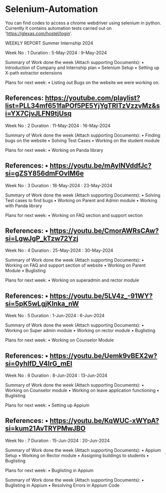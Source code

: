 # Selenium-Automation 

You can find codes to access a chrome webdriver using selenium in python. Currently it contains automation tests carried out on 'https://glexas.com/hostel/login'.

WEEKLY REPORT
Summer Internship 2024

Week No : 1		 Duration : 5-May-2024 : 9-May-2024

Summary of Work done the week (Attach supporting Documents):
• Introduction of Company and Internship plan
• Selenium Setup
• Setting up X-path extractor extensions

Plans for next week:
• Listing out Bugs on the website we were working on.

References:
https://youtube.com/playlist?list=PLL34mf651faPOf5PE5YjYgTRITzVzzvMz&si=YX7CjvJLFN9tjUsq 
--------------------------------------------------------------------------------------------------------------------------------------------
Week No : 2		 Duration : 11-May-2024 : 16-May-2024

Summary of Work done the week (Attach supporting Documents):
• Finding bugs on the website
• Solving Test Cases 
• Working on the student module

Plans for next week:
• Working on Panda library

References:
• https://youtu.be/mAylNVddfJc?si=gZSY856dmFOvIM6e 
--------------------------------------------------------------------------------------------------------------------------------------------
Week No : 3		 Duration : 18-May-2024 : 23-May-2024

Summary of Work done the week (Attach supporting Documents):
• Solving Test cases to find bugs
• Working on Parent and Admin module
• Working with Panda library

Plans for next week:
• Working on FAQ section and support section

References:
• https://youtu.be/CmorAWRsCAw?si=LgwJgP_kTzw72Yzj 
--------------------------------------------------------------------------------------------------------------------------------------------
Week No : 4		 Duration : 25-May-2024 : 30-May-2024

Summary of Work done the week (Attach supporting Documents):
• Working on FAQ and support section of website
• Working on Parent Module
• Buglisting

Plans for next week:
• Working on superadmin and rector module

References:
• https://youtu.be/5LV4z_-91WY?si=5pK5wLgjKlnka_nW 
--------------------------------------------------------------------------------------------------------------------------------------------
Week No : 5		 Duration : 1-Jun-2024 : 6-Jun-2024

Summary of Work done the week (Attach supporting Documents):
• Working on Super admin module
• Working on rector module 
• Buglisting

Plans for next week:
• Working on Counselor Module

References:
• https://youtu.be/Uemk9vBEX2w?si=0yhIfD_V4lrG_mEI 
--------------------------------------------------------------------------------------------------------------------------------------------
Week No : 6		 Duration : 8-Jun-2024 : 13-Jun-2024

Summary of Work done the week (Attach supporting Documents):
• Working on Counselor module
• Working on leave application functioning
• Buglisting

Plans for next week:
• Setting up Appium

References:
• https://youtu.be/KqWUC-xWYpA?si=kum21AvTRYPMwJBO 
--------------------------------------------------------------------------------------------------------------------------------------------
Week No : 7		 Duration : 15-Jun-2024 : 20-Jun-2024

Summary of Work done the week (Attach supporting Documents):
• Appium Setup
• Working on Rector module
• Assigning buildings to students
• Buglisting

Plans for next week:
• Buglisting in Appium

Summary of Work done the week (Attach supporting Documents):
• Buglisting in Appium
• Resolving Errors in Appium Code

